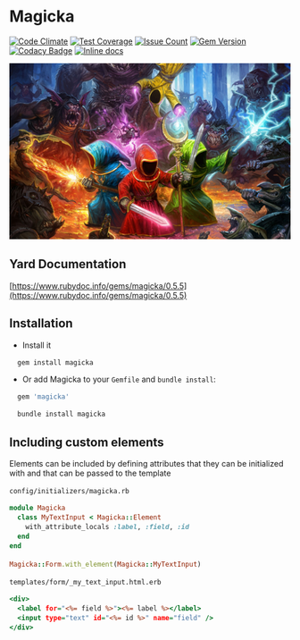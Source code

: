 Magicka
====
[![Code Climate](https://codeclimate.com/github/darthjee/magicka/badges/gpa.svg)](https://codeclimate.com/github/darthjee/magicka)
[![Test Coverage](https://codeclimate.com/github/darthjee/magicka/badges/coverage.svg)](https://codeclimate.com/github/darthjee/magicka/coverage)
[![Issue Count](https://codeclimate.com/github/darthjee/magicka/badges/issue_count.svg)](https://codeclimate.com/github/darthjee/magicka)
[![Gem Version](https://badge.fury.io/rb/magicka.svg)](https://badge.fury.io/rb/magicka)
[![Codacy Badge](https://api.codacy.com/project/badge/Grade/9836de08612e46b889c7978be2b72a14)](https://www.codacy.com/manual/darthjee/magicka?utm_source=github.com&amp;utm_medium=referral&amp;utm_content=darthjee/magicka&amp;utm_campaign=Badge_Grade)
[![Inline docs](http://inch-ci.org/github/darthjee/magicka.svg?branch=master)](http://inch-ci.org/github/darthjee/magicka)

![magicka](https://raw.githubusercontent.com/darthjee/magicka/master/magicka.jpg)

Yard Documentation
-------------------
[https://www.rubydoc.info/gems/magicka/0.5.5](https://www.rubydoc.info/gems/magicka/0.5.5)

Installation
---------------

- Install it

```ruby
  gem install magicka
```

- Or add Magicka to your `Gemfile` and `bundle install`:

```ruby
  gem 'magicka'
```

```bash
  bundle install magicka
```

## Including custom elements

Elements can be included by defining attributes that they can be initialized with
and that can be passed to the template

`config/initializers/magicka.rb`
```ruby
module Magicka
  class MyTextInput < Magicka::Element
    with_attribute_locals :label, :field, :id
  end
end

Magicka::Form.with_element(Magicka::MyTextInput)
```

`templates/form/_my_text_input.html.erb`
```html.erb
<div>
  <label for="<%= field %>"><%= label %></label>
  <input type="text" id="<%= id %>" name="field" />
</div>
```
